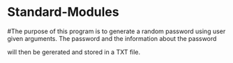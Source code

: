 # Standard-Modules


#The purpose of this program is to generate a random password using user given arguments. The password and the information about the password

will then be gererated and stored in a TXT file. 
